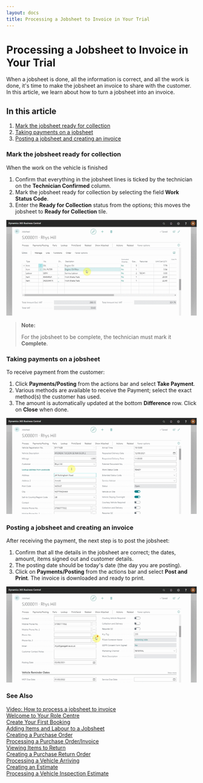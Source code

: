 ```yaml
---
layout: docs
title: Processing a Jobsheet to Invoice in Your Trial
---
```


# Processing a Jobsheet to Invoice in Your Trial

When a jobsheet is done, all the information is correct, and all the work is done, it's time to make the jobsheet an invoice to share with the customer. In this article, we learn about how to turn a jobsheet into an invoice.

## In this article

1. [Mark the jobsheet ready for collection](#mark-the-jobsheet-ready-for-collection)
2. [Taking payments on a jobsheet](#taking-payments-on-a-jobsheet)
3. [Posting a jobsheet and creating an invoice](#posting-a-jobsheet-and-creating-an-invoice)

### Mark the jobsheet ready for collection
When the work on the vehicle is finished
1. Confirm that everything in the jobsheet lines is ticked by the technician on the **Technician Confirmed** column. 
2. Mark the jobsheet ready for collection by selecting the field **Work Status Code**.
3. Enter the **Ready for Collection** status from the options; this moves the jobsheet to **Ready for Collection** tile.

![](media/garagehive-trial-processing-a-jobsheet-to-invoice1.gif)

> **Note:** 
>
> For the jobsheet to be complete, the technician must mark it **Complete**.

### Taking payments on a jobsheet
To receive payment from the customer:
1. Click **Payments/Posting** from the actions bar and select **Take Payment**. 
2. Various methods are available to receive the Payment; select the exact method(s) the customer has used.
3. The amount is automatically updated at the bottom **Difference** row. Click on **Close** when done. 

![](media/garagehive-trial-processing-a-jobsheet-to-invoice2.gif)

### Posting a jobsheet and creating an invoice
After receiving the payment, the next step is to post the jobsheet:
1. Confirm that all the details in the jobsheet are correct; the dates, amount, items signed out and customer details.
2. The posting date should be today's date (the day you are posting).
3. Click on **Payments/Posting** from the actions bar and select **Post and Print**. The invoice is downloaded and ready to print.

![](media/garagehive-trial-processing-a-jobsheet-to-invoice3.gif) 


### **See Also**

[Video: How to process a jobsheet to invoice](https://www.youtube.com/watch?v=SdgMs_uS9Y0&t=62s&:target="_blank") \
[Welcome to Your Role Centre](garagehive-trial-welcome-to-the-role-centre.html) \
[Create Your First Booking](garagehive-trial-creating-your-first-booking.html) \
[Adding Items and Labour to a Jobsheet](garagehive-trial-adding-items-and-labour-to-a-jobsheet.html) \
[Creating a Purchase Order](garagehive-trial-creating-a-purchase-order.html) \
[Processing a Purchase Order/Invoice](garagehive-trial-processing-a-purchase-order.html) \
[Viewing Items to Return](garagehive-trial-viewing-items-to-return.html) \
[Creating a Purchase Return Order](garagehive-trial-creating-a-purchase-return-order.html) \
[Processing a Vehicle Arriving](garagehive-trial-processing-a-vehicle-arriving.html) \
[Creating an Estimate](garagehive-trial-creating-an-estimate.html) \
[Processing a Vehicle Inspection Estimate](garagehive-trial-processing-a-vehicle-inspection-estimate.html)